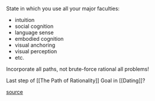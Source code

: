 
State in which you use all your major faculties: 

- intuition 
- social cognition
- language sense
- embodied cognition
- visual anchoring
- visual perception
- etc.

Incorporate all paths, not brute-force rational all problems!

Last step of [[The Path of Rationality]]
Goal in [[Dating]]? 



 [source](https://www.lesswrong.com/posts/YcdArE79SDxwWAuyF/the-treacherous-path-to-rationality)
 